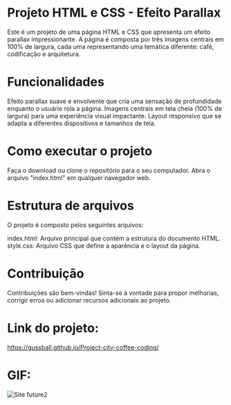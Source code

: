 # Projeto HTML e CSS - Efeito Parallax
Este é um projeto de uma página HTML e CSS que apresenta um efeito parallax impressionante. A página é composta por três imagens centrais em 100% de largura, cada uma representando uma temática diferente: café, codificação e arquitetura.

# Funcionalidades
Efeito parallax suave e envolvente que cria uma sensação de profundidade enquanto o usuário rola a página.
Imagens centrais em tela cheia (100% de largura) para uma experiência visual impactante.
Layout responsivo que se adapta a diferentes dispositivos e tamanhos de tela.

# Como executar o projeto
Faça o download ou clone o repositório para o seu computador.
Abra o arquivo "index.html" em qualquer navegador web.

# Estrutura de arquivos
O projeto é composto pelos seguintes arquivos:

index.html: Arquivo principal que contém a estrutura do documento HTML.
style.css: Arquivo CSS que define a aparência e o layout da página.

# Contribuição
Contribuições são bem-vindas! Sinta-se à vontade para propor melhorias, corrigir erros ou adicionar recursos adicionais ao projeto.


# Link do projeto: 
https://gussball.github.io/Project-city-coffee-coding/


# GIF:
![Site future2](https://user-images.githubusercontent.com/112123706/198177455-7e7a4482-30e9-4701-b733-d0fe3d625a52.gif)

